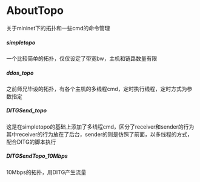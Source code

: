 # AboutTopo

关于mininet下的拓扑和一些cmd的命令管理

##### simpletopo

一个比较简单的拓扑，仅仅设定了带宽bw，主机和链路数量有限

##### ddos_topo

之前师兄毕设的拓扑，有各个主机的多线程cmd，定时执行线程，定时方式为参数指定

##### DITGSend_topo

这是在simpletopo的基础上添加了多线程cmd，区分了receiver和sender的行为
其中receiver的行为放在了后台，sender的则是仿照了前面，以多线程的方式，配合DITG的脚本执行

##### DITGSendTopo_10Mbps

10Mbps的拓扑，用DITG产生流量
